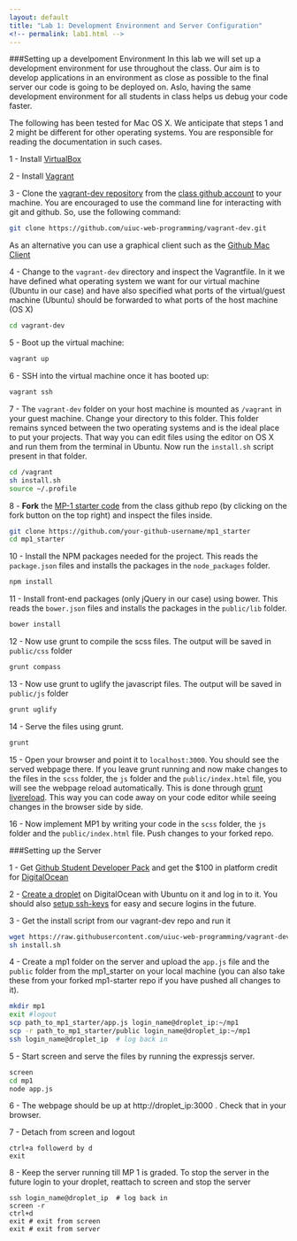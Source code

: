 ```yaml
---
layout: default
title: "Lab 1: Development Environment and Server Configuration"
<!-- permalink: lab1.html -->
---
```


###Setting up a develpoment Environment
In this lab we will set up a development environment for use throughout the class. Our aim is to develop applications in an environment as close as possible to the final server our code is going to be deployed on. Aslo, having the same development environment for all students in class helps us debug your code faster.

The following has been tested for Mac OS X. We anticipate that steps 1 and 2 might be different for other operating systems. You are responsible for reading the documentation in such cases.

1 - Install [VirtualBox](https://www.virtualbox.org/)

2 - Install [Vagrant](https://www.vagrantup.com/)

3 -  Clone the [vagrant-dev repository](https://github.com/uiuc-web-programming/vagrant-dev.git) from the [class github account](https://github.com/uiuc-web-programming/) to your machine. You are encouraged to use the command line for interacting with git and github. So, use the following command:

```bash 
git clone https://github.com/uiuc-web-programming/vagrant-dev.git
```
As an alternative you can use a graphical client such as the [Github Mac Client](https://mac.github.com/)

4 - Change to the `vagrant-dev` directory and inspect the Vagrantfile. In it we have defined what operating system we want for our virtual machine (Ubuntu in our case) and have also specified what ports of the virtual/guest machine (Ubuntu) should be forwarded to what ports of the host machine (OS X)

```bash
cd vagrant-dev
```

5 - Boot up the virtual machine:

```bash
vagrant up
```
6 - SSH into the virtual machine once it has booted up:

```bash
vagrant ssh
```

7 - The `vagrant-dev` folder on your host machine is mounted as `/vagrant` in your guest machine. Change your directory to this folder. This folder remains synced between the two operating systems and is the ideal place to put your projects. That way  you can edit files using the editor on OS X and run them from the terminal in Ubuntu. Now run the `install.sh` script present in that folder.

```bash
cd /vagrant
sh install.sh
source ~/.profile
```
 8 - **Fork** the [MP-1 starter code](https://github.com/uiuc-web-programming/mp1_starter) from the class github repo (by clicking on the fork button on the top right) and inspect the files inside. 

```bash
git clone https://github.com/your-github-username/mp1_starter
cd mp1_starter
```
10 - Install the NPM packages needed for the project. This reads the `package.json` files and installs the packages in the `node_packages` folder.

```bash
npm install
```

11 - Install front-end packages (only jQuery in our case) using bower. This reads the `bower.json` files and installs the packages in the `public/lib` folder.

```bash
bower install
```

12 - Now use grunt to compile the scss files. The output will be saved in `public/css` folder

```bash
grunt compass
```
13 - Now use grunt to uglify the javascript files. The output will be saved in `public/js` folder

```bash
grunt uglify
```

14 - Serve the files using grunt.

```bash
grunt
```
15 - Open your browser and point it to `localhost:3000`. You should see the served webpage there. If you leave grunt running and now make changes to the files in the `scss` folder, the `js` folder and the `public/index.html` file, you will see the webpage reload automatically. This is done through [grunt livereload](https://github.com/gruntjs/grunt-contrib-watch#optionslivereload). This way you can code away on your code editor while seeing changes in the browser side by side.

16 - Now implement MP1 by writing your code in the `scss` folder, the `js` folder and the `public/index.html` file. Push changes to your forked repo.

###Setting up the Server

1 - Get [Github Student Developer Pack](https://education.github.com/pack) and get the $100 in platform credit for [DigitalOcean](https://www.digitalocean.com/) 

2 - [Create a droplet](https://www.digitalocean.com/community/tutorials/how-to-create-your-first-digitalocean-droplet-virtual-server) on DigitalOcean with Ubuntu on it and log in to it. You should also [setup ssh-keys](https://www.digitalocean.com/community/tutorials/how-to-set-up-ssh-keys--2) for easy and secure logins in the future.

3 - Get the install script from our vagrant-dev repo and run it

```bash
wget https://raw.githubusercontent.com/uiuc-web-programming/vagrant-dev/master/install.sh
sh install.sh
```

4 - Create a mp1 folder on the server and upload the `app.js` file and the `public` folder from the mp1_starter on your local machine (you can also take these from your forked mp1-starter repo if you have pushed all changes to it).

```bash
mkdir mp1
exit #logout
scp path_to_mp1_starter/app.js login_name@droplet_ip:~/mp1
scp -r path_to_mp1_starter/public login_name@droplet_ip:~/mp1
ssh login_name@droplet_ip  # log back in
```

5 - Start screen and serve the files by running the expressjs server. 

```bash
screen
cd mp1
node app.js
```
6 - The webpage should be up at http://droplet_ip:3000 . Check that in your browser.

7 - Detach from screen and logout

```
ctrl+a followerd by d
exit
```

8 - Keep the server running till MP 1 is graded. To stop the server in the future login to your droplet, reattach to screen and stop the server

```
ssh login_name@droplet_ip  # log back in
screen -r
ctrl+d
exit # exit from screen
exit # exit from server
```



